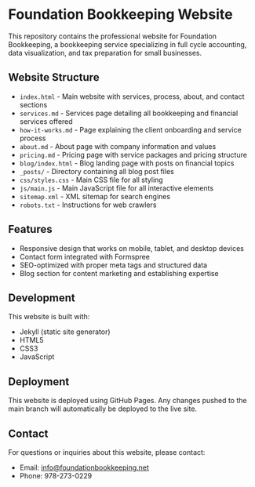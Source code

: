 # Foundation Bookkeeping Website

This repository contains the professional website for Foundation Bookkeeping, a bookkeeping service specializing in full cycle accounting, data visualization, and tax preparation for small businesses.

## Website Structure

- `index.html` - Main website with services, process, about, and contact sections
- `services.md` - Services page detailing all bookkeeping and financial services offered
- `how-it-works.md` - Page explaining the client onboarding and service process
- `about.md` - About page with company information and values
- `pricing.md` - Pricing page with service packages and pricing structure
- `blog/index.html` - Blog landing page with posts on financial topics
- `_posts/` - Directory containing all blog post files
- `css/styles.css` - Main CSS file for all styling
- `js/main.js` - Main JavaScript file for all interactive elements
- `sitemap.xml` - XML sitemap for search engines
- `robots.txt` - Instructions for web crawlers

## Features

- Responsive design that works on mobile, tablet, and desktop devices
- Contact form integrated with Formspree
- SEO-optimized with proper meta tags and structured data
- Blog section for content marketing and establishing expertise

## Development

This website is built with:
- Jekyll (static site generator)
- HTML5
- CSS3
- JavaScript

## Deployment

This website is deployed using GitHub Pages. Any changes pushed to the main branch will automatically be deployed to the live site.

## Contact

For questions or inquiries about this website, please contact:
- Email: info@foundationbookkeeping.net
- Phone: 978-273-0229
